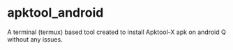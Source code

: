 # apktool_android
A terminal (termux) based tool created to install Apktool-X apk on android Q without any issues.

